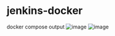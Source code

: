 # jenkins-docker
docker compose output
![image](https://github.com/graceraji/jenkins-docker/assets/144625483/660f36cc-b7a5-497b-97b0-6c86e366c14d)
![image](https://github.com/graceraji/jenkins-docker/assets/144625483/b0b81543-d025-41f9-a334-0dd8d4d2ca2a)

